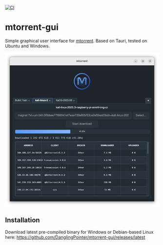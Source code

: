 [![CI](https://github.com/DanglingPointer/mtorrent-gui/actions/workflows/ci.yml/badge.svg)](https://github.com/DanglingPointer/mtorrent-gui/actions/workflows/ci.yml)

# mtorrent-gui

Simple graphical user interface for [mtorrent](https://github.com/DanglingPointer/mtorrent). Based on Tauri, tested on Ubuntu and Windows.

<img src="screenshot.png" alt="drawing" width="1000"/>

## Installation

Download latest pre-compiled binary for Windows or Debian-based Linux here: https://github.com/DanglingPointer/mtorrent-gui/releases/latest
